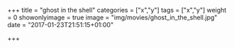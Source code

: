 +++
title = "ghost in the shell"
categories = ["x","y"]
tags = ["x","y"]
weight = 0
showonlyimage = true
image = "img/movies/ghost_in_the_shell.jpg"
date = "2017-01-23T21:51:15+01:00"

+++


